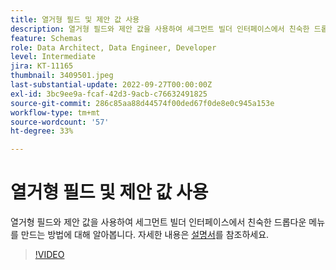 ```yaml
---
title: 열거형 필드 및 제안 값 사용
description: 열거형 필드와 제안 값을 사용하여 세그먼트 빌더 인터페이스에서 친숙한 드롭다운 메뉴를 만드는 방법에 대해 알아봅니다.
feature: Schemas
role: Data Architect, Data Engineer, Developer
level: Intermediate
jira: KT-11165
thumbnail: 3409501.jpeg
last-substantial-update: 2022-09-27T00:00:00Z
exl-id: 3bc9ee9a-fcaf-42d3-9acb-c76632491825
source-git-commit: 286c85aa88d44574f00ded67f0de8e0c945a153e
workflow-type: tm+mt
source-wordcount: '57'
ht-degree: 33%

---
```


# 열거형 필드 및 제안 값 사용

열거형 필드와 제안 값을 사용하여 세그먼트 빌더 인터페이스에서 친숙한 드롭다운 메뉴를 만드는 방법에 대해 알아봅니다. 자세한 내용은 [설명서](https://experienceleague.adobe.com/docs/experience-platform/xdm/ui/fields/enum.html?lang=ko)를 참조하세요.

>[!VIDEO](https://video.tv.adobe.com/v/3413680/?learn=on&enablevpops&captions=kor)
